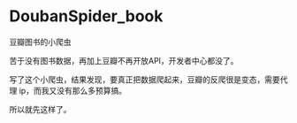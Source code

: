 # DoubanSpider_book
豆瓣图书的小爬虫

苦于没有图书数据，再加上豆瓣不再开放API，开发者中心都没了。

写了这个小爬虫，结果发现，要真正把数据爬起来，豆瓣的反爬很是变态，需要代理 ip，而我又没有那么多预算搞。

所以就先这样了。
